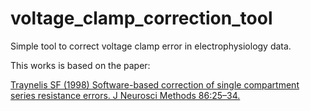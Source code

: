 # voltage_clamp_correction_tool
Simple tool to correct voltage clamp error in electrophysiology data.

This works is based on the paper:

[Traynelis SF (1998) Software-based correction of single compartment series resistance errors. J Neurosci Methods 86:25–34.](https://pubmed.ncbi.nlm.nih.gov/9894783/)
